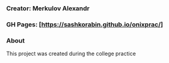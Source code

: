 ### Creator: Merkulov Alexandr

### GH Pages: [https://sashkorabin.github.io/onixprac/]

### About

This project was created during the college practice
